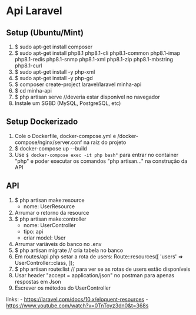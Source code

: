 # Api Laravel

## Setup (Ubuntu/Mint)
1. $ sudo apt-get install composer
2. $ sudo apt-get install php8.1 php8.1-cli php8.1-common php8.1-imap php8.1-redis php8.1-snmp php8.1-xml php8.1-zip php8.1-mbstring php8.1-curl
3. $ sudo apt-get install -y php-xml
4. $ sudo apt-get install -y php-gd
5. $ composer create-project laravel/laravel minha-api
6. $ cd minha-api
7. $ php artisan serve //deveria estar disponível no navegador
8. Instale um SGBD (MySQL, PostgreSQL, etc)

## Setup Dockerizado
1. Cole o Dockerfile, docker-compose.yml e /docker-compose/nginx/server.conf na raiz do projeto
2.  $ docker-compose up --build
3.  Use `$ docker-compose exec -it php bash"` para entrar no container "php" e poder executar os comandos "php artisan..." na construção da API

## API
1. $ php artisan make:resource
	- nome: UserResource
2. Arrumar o retorno da resource
3. $ php artisan make:controller
	- nome: UserController
	- tipo: api
	- criar model: User
4. Arrumar variáveis do banco no .env
5. $ php artisan migrate // cria tabela no banco
6. Em routes/api.php setar a rota de users:
	 Route::resources([
	 	 'users' => UserController::class,
	 ]);
7. $ php artisan route:list  // para ver se as rotas de users estão disponíveis
8. Usar header "accept = application/json" no postman para apenas respostas em Json
9. Escrever os métodos do UserController

links: 
	- https://laravel.com/docs/10.x/eloquent-resources
	- https://www.youtube.com/watch?v=0TnToyz3dn0&t=368s
